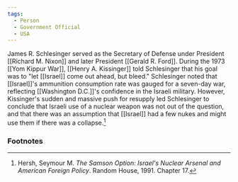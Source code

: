 ```yaml
---
tags:
  - Person
  - Government Official
  - USA
---
```

James R. Schlesinger served as the Secretary of Defense under President [[Richard M. Nixon]] and later President [[Gerald R. Ford]]. During the 1973 [[Yom Kippur War]], [[Henry A. Kissinger]] told Schlesinger that his goal was to "let [[Israel]] come out ahead, but bleed." Schlesinger noted that [[Israel]]'s ammunition consumption rate was gauged for a seven-day war, reflecting [[Washington D.C.]]'s confidence in the Israeli military. However, Kissinger's sudden and massive push for resupply led Schlesinger to conclude that Israeli use of a nuclear weapon was not out of the question, and that there was an assumption that [[Israel]] had a few nukes and might use them if there was a collapse.[^1]

### Footnotes

[^1]: Hersh, Seymour M. *The Samson Option: Israel's Nuclear Arsenal and American Foreign Policy*. Random House, 1991. Chapter 17.